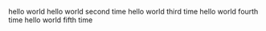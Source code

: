 hello world 
hello world second time 
hello world third time 
hello world fourth time 
hello world fifth time


